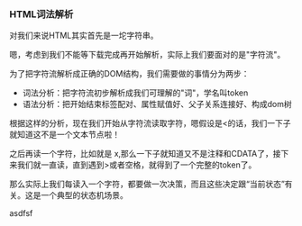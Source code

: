 ### HTML词法解析

对我们来说HTML其实首先是一坨字符串。

嗯，考虑到我们不能等下载完成再开始解析，实际上我们要面对的是"字符流"。

为了把字符流解析成正确的DOM结构，我们需要做的事情分为两步：

- 词法分析：把字符流初步解析成我们可理解的"词"，学名叫token
- 语法分析：把开始结束标签配对、属性赋值好、父子关系连接好、构成dom树

根据这样的分析，现在我们开始从字符流读取字符，嗯假设是<的话，我们一下子就知道这不是一个文本节点啦！

之后再读一个字符，比如就是 x,那么一下子就知道又不是注释和CDATA了，接下来我们就一直读，直到遇到>或者空格，就得到了一个完整的token了。

那么实际上我们每读入一个字符，都要做一次决策，而且这些决定跟“当前状态”有关。这是一个典型的状态机场景。

asdfsf
